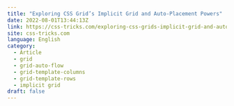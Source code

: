 ```yaml
---
title: "Exploring CSS Grid’s Implicit Grid and Auto-Placement Powers"
date: 2022-08-01T13:44:13Z
link: https://css-tricks.com/exploring-css-grids-implicit-grid-and-auto-placement-powers/?utm_medium=RSS&utm_source=news.12bit.vn
site: css-tricks.com
language: English
category:
  - Article
  - grid
  - grid-auto-flow
  - grid-template-columns
  - grid-template-rows
  - implicit grid
draft: false
---
```


